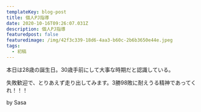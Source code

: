 ```yaml
---
templateKey: blog-post
title: 個人PJ指導
date: 2020-10-16T09:26:07.031Z
description: 個人PJ指導
featuredpost: false
featuredimage: /img/42f3c339-18d6-4aa3-b60c-2b6b3650e44e.jpeg
tags:
  - 初稿
---
```

本日は28歳の誕生日。30歳手前にして大事な時期だと認識している。

失敗歓迎で、とりあえず走り出してみます。3勝98敗に耐えうる精神であってくれ！！！

by Sasa
